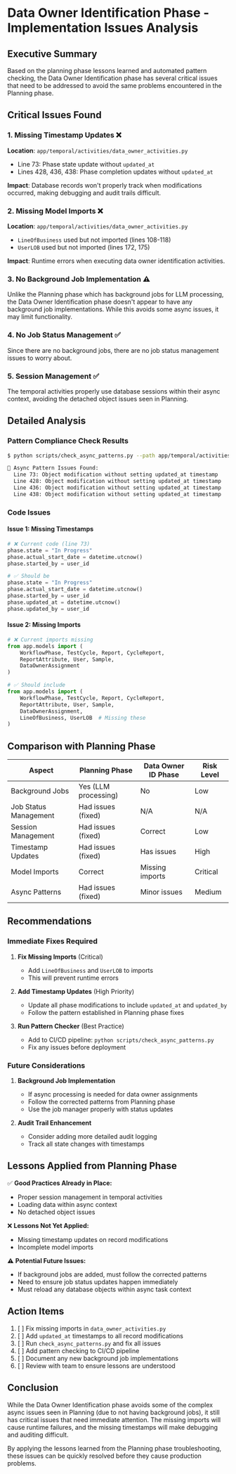 # Data Owner Identification Phase - Implementation Issues Analysis

## Executive Summary
Based on the planning phase lessons learned and automated pattern checking, the Data Owner Identification phase has several critical issues that need to be addressed to avoid the same problems encountered in the Planning phase.

## Critical Issues Found

### 1. Missing Timestamp Updates ❌
**Location**: `app/temporal/activities/data_owner_activities.py`
- Line 73: Phase state update without `updated_at`
- Lines 428, 436, 438: Phase completion updates without `updated_at`

**Impact**: Database records won't properly track when modifications occurred, making debugging and audit trails difficult.

### 2. Missing Model Imports ❌
**Location**: `app/temporal/activities/data_owner_activities.py`
- `LineOfBusiness` used but not imported (lines 108-118)
- `UserLOB` used but not imported (lines 172, 175)

**Impact**: Runtime errors when executing data owner identification activities.

### 3. No Background Job Implementation ⚠️
Unlike the Planning phase which has background jobs for LLM processing, the Data Owner Identification phase doesn't appear to have any background job implementations. While this avoids some async issues, it may limit functionality.

### 4. No Job Status Management ✅
Since there are no background jobs, there are no job status management issues to worry about.

### 5. Session Management ✅
The temporal activities properly use database sessions within their async context, avoiding the detached object issues seen in Planning.

## Detailed Analysis

### Pattern Compliance Check Results
```bash
$ python scripts/check_async_patterns.py --path app/temporal/activities/data_owner_activities.py

🚨 Async Pattern Issues Found:
  Line 73: Object modification without setting updated_at timestamp
  Line 428: Object modification without setting updated_at timestamp
  Line 436: Object modification without setting updated_at timestamp
  Line 438: Object modification without setting updated_at timestamp
```

### Code Issues

#### Issue 1: Missing Timestamps
```python
# ❌ Current code (line 73)
phase.state = "In Progress"
phase.actual_start_date = datetime.utcnow()
phase.started_by = user_id

# ✅ Should be
phase.state = "In Progress"
phase.actual_start_date = datetime.utcnow()
phase.started_by = user_id
phase.updated_at = datetime.utcnow()
phase.updated_by = user_id
```

#### Issue 2: Missing Imports
```python
# ❌ Current imports missing
from app.models import (
    WorkflowPhase, TestCycle, Report, CycleReport,
    ReportAttribute, User, Sample,
    DataOwnerAssignment
)

# ✅ Should include
from app.models import (
    WorkflowPhase, TestCycle, Report, CycleReport,
    ReportAttribute, User, Sample,
    DataOwnerAssignment,
    LineOfBusiness, UserLOB  # Missing these
)
```

## Comparison with Planning Phase

| Aspect | Planning Phase | Data Owner ID Phase | Risk Level |
|--------|----------------|-------------------|------------|
| Background Jobs | Yes (LLM processing) | No | Low |
| Job Status Management | Had issues (fixed) | N/A | N/A |
| Session Management | Had issues (fixed) | Correct | Low |
| Timestamp Updates | Had issues (fixed) | Has issues | High |
| Model Imports | Correct | Missing imports | Critical |
| Async Patterns | Had issues (fixed) | Minor issues | Medium |

## Recommendations

### Immediate Fixes Required

1. **Fix Missing Imports** (Critical)
   - Add `LineOfBusiness` and `UserLOB` to imports
   - This will prevent runtime errors

2. **Add Timestamp Updates** (High Priority)
   - Update all phase modifications to include `updated_at` and `updated_by`
   - Follow the pattern established in Planning phase fixes

3. **Run Pattern Checker** (Best Practice)
   - Add to CI/CD pipeline: `python scripts/check_async_patterns.py`
   - Fix any issues before deployment

### Future Considerations

1. **Background Job Implementation**
   - If async processing is needed for data owner assignments
   - Follow the corrected patterns from Planning phase
   - Use the job manager properly with status updates

2. **Audit Trail Enhancement**
   - Consider adding more detailed audit logging
   - Track all state changes with timestamps

## Lessons Applied from Planning Phase

✅ **Good Practices Already in Place:**
- Proper session management in temporal activities
- Loading data within async context
- No detached object issues

❌ **Lessons Not Yet Applied:**
- Missing timestamp updates on record modifications
- Incomplete model imports

⚠️ **Potential Future Issues:**
- If background jobs are added, must follow the corrected patterns
- Need to ensure job status updates happen immediately
- Must reload any database objects within async task context

## Action Items

1. [ ] Fix missing imports in `data_owner_activities.py`
2. [ ] Add `updated_at` timestamps to all record modifications
3. [ ] Run `check_async_patterns.py` and fix all issues
4. [ ] Add pattern checking to CI/CD pipeline
5. [ ] Document any new background job implementations
6. [ ] Review with team to ensure lessons are understood

## Conclusion

While the Data Owner Identification phase avoids some of the complex async issues seen in Planning (due to not having background jobs), it still has critical issues that need immediate attention. The missing imports will cause runtime failures, and the missing timestamps will make debugging and auditing difficult.

By applying the lessons learned from the Planning phase troubleshooting, these issues can be quickly resolved before they cause production problems.